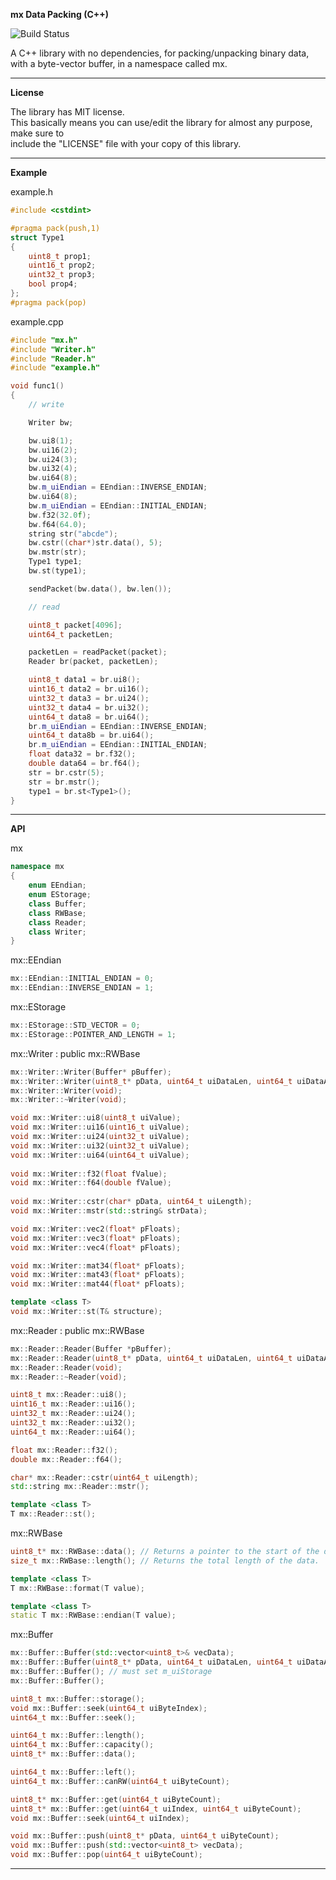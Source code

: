 **mx Data Packing (C++)**

![Build Status](https://github.com/github/docs/actions/workflows/msbuild/badge.svg)

A C++ library with no dependencies, for packing/unpacking binary data, with a byte-vector buffer, in a namespace called mx.

-----

**License**

The library has MIT license.  
This basically means you can use/edit the library for almost any purpose, make sure to  
include the "LICENSE" file with your copy of this library.

-----

**Example**

example.h

```cpp
#include <cstdint>

#pragma pack(push,1)
struct Type1
{
    uint8_t prop1;
    uint16_t prop2;
    uint32_t prop3;
    bool prop4;
};
#pragma pack(pop)
```



example.cpp

```cpp
#include "mx.h"
#include "Writer.h"
#include "Reader.h"
#include "example.h"

void func1()
{
    // write

    Writer bw;

    bw.ui8(1);
    bw.ui16(2);
    bw.ui24(3);
    bw.ui32(4);
    bw.ui64(8);
    bw.m_uiEndian = EEndian::INVERSE_ENDIAN;
    bw.ui64(8);
    bw.m_uiEndian = EEndian::INITIAL_ENDIAN;
    bw.f32(32.0f);
    bw.f64(64.0);
    string str("abcde");
    bw.cstr((char*)str.data(), 5);
    bw.mstr(str);
    Type1 type1;
    bw.st(type1);

    sendPacket(bw.data(), bw.len());

    // read

    uint8_t packet[4096];
    uint64_t packetLen;

    packetLen = readPacket(packet);
    Reader br(packet, packetLen);

    uint8_t data1 = br.ui8();
    uint16_t data2 = br.ui16();
    uint32_t data3 = br.ui24();
    uint32_t data4 = br.ui32();
    uint64_t data8 = br.ui64();
    br.m_uiEndian = EEndian::INVERSE_ENDIAN;
    uint64_t data8b = br.ui64();
    br.m_uiEndian = EEndian::INITIAL_ENDIAN;
    float data32 = br.f32();
    double data64 = br.f64();
    str = br.cstr(5);
    str = br.mstr();
    type1 = br.st<Type1>();
}
```

-----

**API**

mx

```cpp
namespace mx
{
	enum EEndian;
	enum EStorage;
	class Buffer;
	class RWBase;
	class Reader;
	class Writer;
}
```

mx::EEndian

```cpp
mx::EEndian::INITIAL_ENDIAN = 0;
mx::EEndian::INVERSE_ENDIAN = 1;
```

mx::EStorage

```cpp
mx::EStorage::STD_VECTOR = 0;
mx::EStorage::POINTER_AND_LENGTH = 1;
```

mx::Writer : public mx::RWBase

```cpp
mx::Writer::Writer(Buffer* pBuffer);
mx::Writer::Writer(uint8_t* pData, uint64_t uiDataLen, uint64_t uiDataAllocLength = 0);
mx::Writer::Writer(void);
mx::Writer::~Writer(void);

void mx::Writer::ui8(uint8_t uiValue);
void mx::Writer::ui16(uint16_t uiValue);
void mx::Writer::ui24(uint32_t uiValue);
void mx::Writer::ui32(uint32_t uiValue);
void mx::Writer::ui64(uint64_t uiValue);
	
void mx::Writer::f32(float fValue);
void mx::Writer::f64(double fValue);
	
void mx::Writer::cstr(char* pData, uint64_t uiLength);
void mx::Writer::mstr(std::string& strData);

void mx::Writer::vec2(float* pFloats);
void mx::Writer::vec3(float* pFloats);
void mx::Writer::vec4(float* pFloats);

void mx::Writer::mat34(float* pFloats);
void mx::Writer::mat43(float* pFloats);
void mx::Writer::mat44(float* pFloats);

template <class T>
void mx::Writer::st(T& structure);
```

mx::Reader : public mx::RWBase

```cpp
mx::Reader::Reader(Buffer *pBuffer);
mx::Reader::Reader(uint8_t* pData, uint64_t uiDataLen, uint64_t uiDataAllocLength = 0);
mx::Reader::Reader(void);
mx::Reader::~Reader(void);

uint8_t mx::Reader::ui8();
uint16_t mx::Reader::ui16();
uint32_t mx::Reader::ui24();
uint32_t mx::Reader::ui32();
uint64_t mx::Reader::ui64();

float mx::Reader::f32();
double mx::Reader::f64();

char* mx::Reader::cstr(uint64_t uiLength);
std::string mx::Reader::mstr();

template <class T>
T mx::Reader::st();
```

mx::RWBase

```cpp
uint8_t* mx::RWBase::data(); // Returns a pointer to the start of the data.
size_t mx::RWBase::length(); // Returns the total length of the data.

template <class T>
T mx::RWBase::format(T value);

template <class T>
static T mx::RWBase::endian(T value);
```

mx::Buffer

```cpp
mx::Buffer::Buffer(std::vector<uint8_t>& vecData);
mx::Buffer::Buffer(uint8_t* pData, uint64_t uiDataLen, uint64_t uiDataAllocLength = 0); // readonly buffer
mx::Buffer::Buffer(); // must set m_uiStorage
mx::Buffer::Buffer();

uint8_t mx::Buffer::storage();
void mx::Buffer::seek(uint64_t uiByteIndex);
uint64_t mx::Buffer::seek();

uint64_t mx::Buffer::length();
uint64_t mx::Buffer::capacity();
uint8_t* mx::Buffer::data();

uint64_t mx::Buffer::left();
uint64_t mx::Buffer::canRW(uint64_t uiByteCount);

uint8_t* mx::Buffer::get(uint64_t uiByteCount);
uint8_t* mx::Buffer::get(uint64_t uiIndex, uint64_t uiByteCount);
void mx::Buffer::seek(uint64_t uiIndex);

void mx::Buffer::push(uint8_t* pData, uint64_t uiByteCount);
void mx::Buffer::push(std::vector<uint8_t> vecData);
void mx::Buffer::pop(uint64_t uiByteCount);
```

-----

